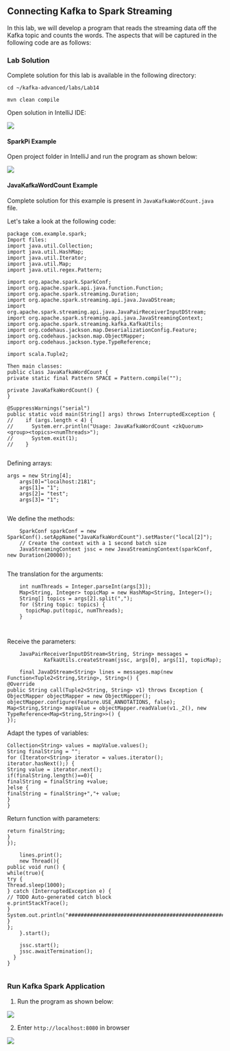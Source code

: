 Connecting Kafka to Spark Streaming
-----------------------------------


In this lab, we will develop a program that reads the
streaming data off the Kafka topic and counts the words. The aspects
that will be captured in the following code are as follows:


### Lab Solution

Complete solution for this lab is available in the following directory:

```
cd ~/kafka-advanced/labs/Lab14

mvn clean compile
````

Open solution in IntelliJ IDE:

![](./images/spdemo1.png)



#### SparkPi Example

Open project folder in IntelliJ and run the program as shown below:


![](./images/spdemo2.png)


#### JavaKafkaWordCount Example

Complete solution for this example is present in `JavaKafkaWordCount.java` file.

Let\'s take a look at the following code:


```
package com.example.spark; 
Import files: 
import java.util.Collection; 
import java.util.HashMap; 
import java.util.Iterator; 
import java.util.Map; 
import java.util.regex.Pattern; 
 
import org.apache.spark.SparkConf; 
import org.apache.spark.api.java.function.Function; 
import org.apache.spark.streaming.Duration; 
import org.apache.spark.streaming.api.java.JavaDStream; 
import org.apache.spark.streaming.api.java.JavaPairReceiverInputDStream; 
import org.apache.spark.streaming.api.java.JavaStreamingContext; 
import org.apache.spark.streaming.kafka.KafkaUtils; 
import org.codehaus.jackson.map.DeserializationConfig.Feature; 
import org.codehaus.jackson.map.ObjectMapper; 
import org.codehaus.jackson.type.TypeReference; 
 
import scala.Tuple2; 
 
Then main classes: 
public class JavaKafkaWordCount { 
private static final Pattern SPACE = Pattern.compile(""); 
 
private JavaKafkaWordCount() { 
} 
 
@SuppressWarnings("serial") 
public static void main(String[] args) throws InterruptedException { 
//    if (args.length < 4) { 
//      System.err.println("Usage: JavaKafkaWordCount <zkQuorum><group><topics><numThreads>"); 
//      System.exit(1); 
//    } 
 
```

Defining arrays:

```
args = new String[4]; 
    args[0]="localhost:2181"; 
    args[1]= "1"; 
    args[2]= "test"; 
    args[3]= "1"; 
 
```

We define the methods:

```
    SparkConf sparkConf = new SparkConf().setAppName("JavaKafkaWordCount").setMaster("local[2]"); 
    // Create the context with a 1 second batch size 
    JavaStreamingContext jssc = new JavaStreamingContext(sparkConf, new Duration(20000)); 
 
```

The translation for the arguments:

```
    int numThreads = Integer.parseInt(args[3]); 
    Map<String, Integer> topicMap = new HashMap<String, Integer>(); 
    String[] topics = args[2].split(","); 
    for (String topic: topics) { 
      topicMap.put(topic, numThreads); 
    } 
 
 
```

Receive the parameters:

```
    JavaPairReceiverInputDStream<String, String> messages = 
            KafkaUtils.createStream(jssc, args[0], args[1], topicMap); 
 
    final JavaDStream<String> lines = messages.map(new Function<Tuple2<String,String>, String>() { 
@Override 
public String call(Tuple2<String, String> v1) throws Exception { 
ObjectMapper objectMapper = new ObjectMapper(); 
objectMapper.configure(Feature.USE_ANNOTATIONS, false); 
Map<String,String> mapValue = objectMapper.readValue(v1._2(), new TypeReference<Map<String,String>>() { 
}); 
```

Adapt the types of variables:

```
Collection<String> values = mapValue.values(); 
String finalString = ""; 
for (Iterator<String> iterator = values.iterator(); iterator.hasNext();) { 
String value = iterator.next(); 
if(finalString.length()==0){ 
finalString = finalString +value; 
}else { 
finalString = finalString+","+ value; 
} 
} 
```

Return function with parameters:

```
return finalString; 
} 
}); 
 
    lines.print(); 
    new Thread(){ 
public void run() { 
while(true){ 
try { 
Thread.sleep(1000); 
} catch (InterruptedException e) { 
// TODO Auto-generated catch block 
e.printStackTrace(); 
} 
System.out.println("#############################################################################"+lines.count()); 
} 
}; 
    }.start(); 
 
    jssc.start(); 
    jssc.awaitTermination(); 
  } 
} 
 
```


### Run Kafka Spark Application

1. Run the program as shown below:

![](./images/spdemo3.png)


2. Enter `http://localhost:8080` in browser 

![](./images/spdemo4.png)

